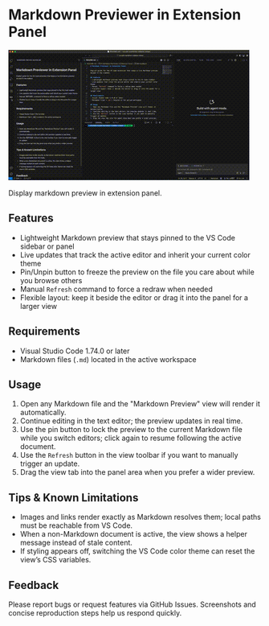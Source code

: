 # Markdown Previewer in Extension Panel

![demo](assets/demo.gif)

Display markdown preview in extension panel.

## Features
- Lightweight Markdown preview that stays pinned to the VS Code sidebar or panel
- Live updates that track the active editor and inherit your current color theme
- Pin/Unpin button to freeze the preview on the file you care about while you browse others
- Manual `Refresh` command to force a redraw when needed
- Flexible layout: keep it beside the editor or drag it into the panel for a larger view

## Requirements
- Visual Studio Code 1.74.0 or later
- Markdown files (`.md`) located in the active workspace

## Usage
1. Open any Markdown file and the "Markdown Preview" view will render it automatically.
2. Continue editing in the text editor; the preview updates in real time.
3. Use the pin button to lock the preview to the current Markdown file while you switch editors; click again to resume following the active document.
4. Use the `Refresh` button in the view toolbar if you want to manually trigger an update.
5. Drag the view tab into the panel area when you prefer a wider preview.

## Tips & Known Limitations
- Images and links render exactly as Markdown resolves them; local paths must be reachable from VS Code.
- When a non-Markdown document is active, the view shows a helper message instead of stale content.
- If styling appears off, switching the VS Code color theme can reset the view’s CSS variables.

## Feedback
Please report bugs or request features via GitHub Issues. Screenshots and concise reproduction steps help us respond quickly.
